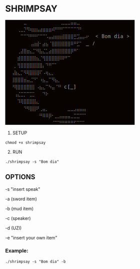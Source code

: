 # SHRIMPSAY

![shrimpsay output](/shrimpsay.png "shrimpsay output")

1. SETUP
```
chmod +x shrimpsay
```
2. RUN
```
./shrimpsay -s "Bom dia"
```
## OPTIONS

-s "insert speak"

-a (sword item)

-b (mud item)

-c (speaker)

-d (UZI)

-e "insert your own item"

### Example: 
```
./shrimpsay -s "Bom dia" -b 
```


